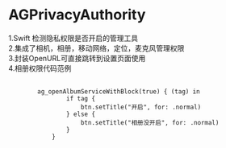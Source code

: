 # AGPrivacyAuthority
1.Swift 检测隐私权限是否开启的管理工具  
2.集成了相机，相册，移动网络，定位，麦克风管理权限  
3.封装OpenURL可直接跳转到设置页面使用  
4.相册权限代码范例  
<pre>
    <code>
        ag_openAlbumServiceWithBlock(true) { (tag) in
                if tag {
                    btn.setTitle("开启", for: .normal)
                } else {
                    btn.setTitle("相册没开启", for: .normal)
                }
            }
    </code>
</pre>



